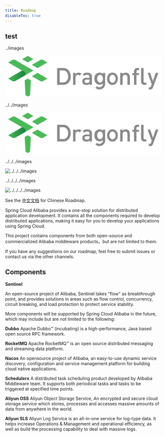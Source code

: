 ```yaml
---
title: Roadmap
disableToc: true
---
```


## test

../images 

![../images](../images/dragonfly-linear.png)

../../images

![../../images](../../images/dragonfly-linear.png)

../../../images

![../../../images](../../../images/dragonfly-linear.png)

../../../../images

![../../../../images](../../../../images/dragonfly-linear.png)

See the [中文文档](https://github.com/spring-cloud-incubator/spring-cloud-alibabacloud/blob/master/Roadmap-zh.md) for Chinese Roadmap.


Spring Cloud Alibaba provides a one-stop solution for distributed application development. It contains all the components required to develop distributed applications, making it easy for you to develop your applications using Spring Cloud.

This project contains components from both open-source and commercialized Alibaba middleware products，but are not limited to them.

If you have any suggestions on our roadmap, feel free to submit issues or contact us via the other channels.


## Components

**Sentinel**

An open-source project of Alibaba, Sentinel takes "flow" as breakthrough point, and provides solutions in areas such as flow control, concurrency, circuit breaking, and load protection to protect service stability.

More components will be supported by Spring Cloud Alibaba in the future, which may include but are not limited to the following: 

**Dubbo**
Apache Dubbo™ (incubating) is a high-performance, Java based open source RPC framework.

**RocketMQ**
Apache RocketMQ™ is an open source distributed messaging and streaming data platform.

**Nacos**
An opensource project of Alibaba, an easy-to-use dynamic service discovery, configuration and service management platform for building cloud native applications.

**Schedulerx**
A distributed task scheduling product developed by Alibaba Middleware team. It supports both periodical tasks and tasks to be triggered at specified time points.

**Aliyun OSS**
Aliyun Object Storage Service, An encrypted and secure cloud storage service which stores, processes and accesses massive amounts of data from anywhere in the world.

**Aliyun SLS**
Aliyun Log Service is an all-in-one service for log-type data. It helps increase Operations & Management and operational efficiency, as well as build the processing capability to deal with massive logs.